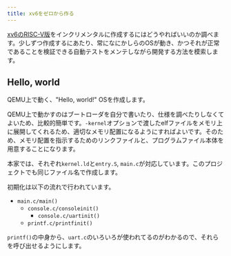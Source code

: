 ```yaml
---
title: xv6をゼロから作る
---
```


[xv6のRISC-V版](mit-pdos/xv6-riscv)をインクリメンタルに作成するにはどうやればいいのか調べます。少しずつ作成するにあたり、常になにかしらのOSが動き、かつそれが正常であることを検証できる自動テストをメンテしながら開発する方法を模索します。

## Hello, world

QEMU上で動く、"Hello, world!" OSを作成します。

QEMU上で動かすのはブートローダを自分で書いたり、仕様を調べたりしなくてよいため、比較的簡単です。`-kernel`オプションで渡したelfファイルをメモリ上に展開してくれるため、適切なメモリ配置になるようにすればよいです。そのため、メモリ配置を指示するためのリンクファイルと、プログラムファイル本体を用意することになります。

本家では、それぞれ`kernel.ld`と`entry.S`, `main.c`が対応しています。このプロジェクトでも同じファイル名で作成します。

初期化は以下の流れで行われています。

- `main.c/main()`
  - `console.c/consoleinit()`
    - `console.c/uartinit()`
  - `printf.c/printfinit()`

`printf()`の中身から、`uart.c`のいろいろが使われてるのがわかるので、それらを呼び出せるようにします。
